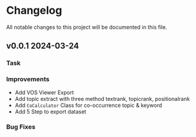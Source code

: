 # Changelog
All notable changes to this project will be documented in this file.

## v0.0.1 2024-03-24

### Task


### Improvements
- Add VOS Viewer Export
- Add topic extract with three method textrank, topicrank, positionalrank
- Add `CoCalculator` Class for co-occurrence topic & keyword
- Add 5 Step to export dataset

### Bug Fixes

